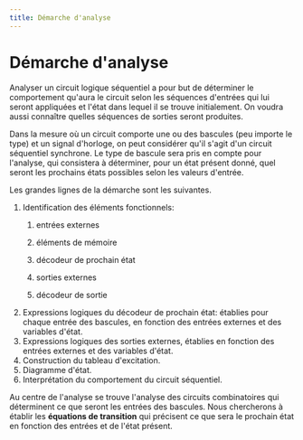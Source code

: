 ```yaml
---
title: Démarche d'analyse
---
```


# Démarche d'analyse

Analyser un circuit logique séquentiel a pour but de déterminer le
comportement qu'aura le circuit selon les séquences d'entrées qui lui
seront appliquées et l'état dans lequel il se trouve initialement. On
voudra aussi connaître quelles séquences de sorties seront produites.

Dans la mesure où un circuit comporte une ou des bascules (peu importe
le type) et un signal d'horloge, on peut considérer qu'il s'agit d'un
circuit séquentiel synchrone. Le type de bascule sera pris en compte
pour l'analyse, qui consistera à déterminer, pour un état présent
donné, quel seront les prochains états possibles selon les valeurs
d'entrée.

Les grandes lignes de la démarche sont les suivantes.

1.  Identification des éléments fonctionnels:
    1.  entrées externes
    
    2.  éléments de mémoire
    
    3.  décodeur de prochain état
    
    4.  sorties externes
    
    5.  décodeur de sortie
2.  Expressions logiques du décodeur de prochain état: établies pour
    chaque entrée des bascules, en fonction des entrées externes et des
    variables d'état.
3.  Expressions logiques des sorties externes, établies en fonction des
    entrées externes et des variables d'état.
4.  Construction du tableau d'excitation.
5.  Diagramme d'état.
6.  Interprétation du comportement du circuit séquentiel.

Au centre de l'analyse se trouve l'analyse des circuits combinatoires
qui déterminent ce que seront les entrées des bascules. Nous
chercherons à établir les **équations de transition** qui précisent ce
que sera le prochain état en fonction des entrées et de l'état
présent.
